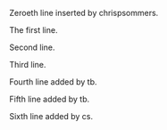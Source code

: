 Zeroeth line inserted by chrispsommers.

The first line.

Second line.

Third line.

Fourth line added by tb.

Fifth line added by tb.

Sixth line added by cs.

